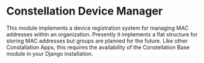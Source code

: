 Constellation Device Manager
============================

This module implements a device registration system for managing MAC addresses within an organization.  Presently it implements a flat structure for storing MAC addresses but groups are planned for the future.  Like other Constallation Apps, this requires the availability of the Constellation Base module in your Django installation.
